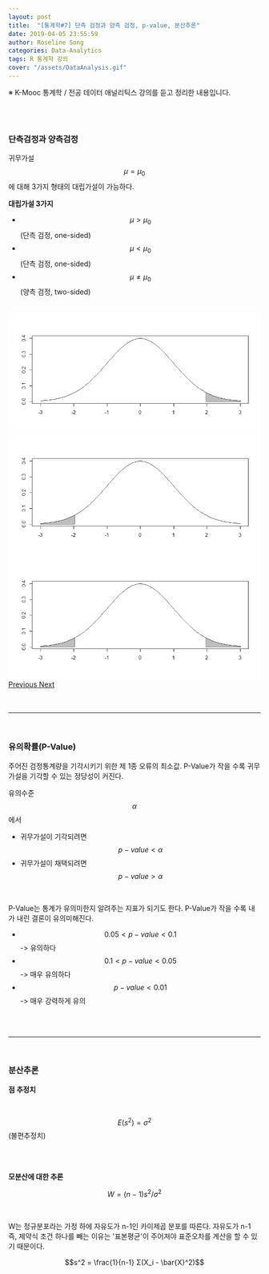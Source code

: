 ```yaml
---
layout: post
title:  "[통계학#7] 단측 검정과 양측 검정, p-value, 분산추론"
date: 2019-04-05 23:55:59
author: Roseline Song
categories: Data-Analytics
tags: R 통계학 강의
cover: "/assets/DataAnalysis.gif"
---
```


※ K-Mooc 통계학 / 전공 데이터 애널리틱스 강의를 듣고 정리한 내용입니다.

<br>
<br>

### 단측검정과 양측검정

귀무가설 $$μ=μ_0$$에 대해 3가지 형태의 대립가설이 가능하다. 

**대립가설 3가지**

- $$μ > μ_0$$ (단측 검정, one-sided) 
- $$μ < μ_0$$ (단측 검정, one-sided)
- $$μ ≠ μ_0$$ (양측 검정, two-sided)

<br>

<div id="carouselExampleControls" class="carousel slide" data-ride="carousel">
  <div class="carousel-inner">
    <div class="carousel-item active">
      <img src="/assets/images/190405_Rplot.png" class="d-block w-100" alt="...">
    </div>
    <div class="carousel-item">
      <img src="/assets/images/190405_Rplot01.png" class="d-block w-100" alt="...">
    </div>
    <div class="carousel-item">
      <img src="/assets/images/190405_Rplot02.png" class="d-block w-100" alt="...">
    </div>
  </div>
  <a class="carousel-control-prev" href="#carouselExampleControls" role="button" data-slide="prev">
    <span class="carousel-control-prev-icon" aria-hidden="true"></span>
    <span class="sr-only">Previous</span>
  </a>
  <a class="carousel-control-next" href="#carouselExampleControls" role="button" data-slide="next">
    <span class="carousel-control-next-icon" aria-hidden="true"></span>
    <span class="sr-only">Next</span>
  </a>
</div>

<br>
<br>

<hr>

<br>

### 유의확률(P-Value)

주어진 검정통계량을 기각시키기 위한 제 1종 오류의 최소값. P-Value가 작을 수록 귀무가설을 기각할 수 있는 정당성이 커진다.

유의수준 $$α$$에서 

- 귀무가설이 기각되려면 $$p-value < α$$
- 귀무가설이 채택되려면 $$p-value > α$$

<br>

P-Value는 통계가 유의미한지 알려주는 지표가 되기도 한다. P-Value가 작을 수록 내가 내린 결론이 유의미해진다. 

- $$0.05 < p-value < 0.1$$ -> 유의하다 
- $$0.1 < p-value < 0.05$$ -> 매우 유의하다 
- $$p-value < 0.01$$ -> 매우 강력하게 유의


<br>
<br>

<hr>

<br>

### 분산추론 

**점 추정치**

<br>

$$E(s^2) = σ^2$$ (불편추정치)


<br>
<br>

**모분산에 대한 추론**

$$W = (n-1)s^2 / σ^2$$

<br>

W는 정규분포라는 가정 하에 자유도가 n-1인 카이제곱 분포를 따른다. 자유도가 n-1 즉, 제약식 조건 하나를 빼는 이유는 '표본평균'이 주어져야 표준오차를 계산을 할 수 있기 때문이다. 

$$s^2 = \frac{1}{n-1} Σ(X_i - \bar{X}^2)$$


<br>
<br>

